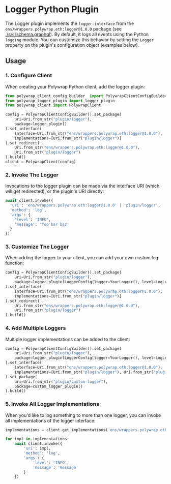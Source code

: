 # Logger Python Plugin
The Logger plugin implements the `logger-interface` from the `ens/wrappers.polywrap.eth:logger@1.0.0` package (see [./src/schema.graphql](./src/schema.graphql)). By default, it logs all events using the Python `logging` module. You can customize this behavior by setting the `Logger` property on the plugin's configuration object (examples below).

## Usage
### 1. Configure Client
When creating your Polywrap Python client, add the logger plugin:
```python
from polywrap_client_config_builder  import PolywrapClientConfigBuilder
from polywrap_logger_plugin import logger_plugin
from polywrap_client import PolywrapClient

config = PolywrapClientConfigBuilder().set_package(
    uri=Uri.from_str("plugin/logger"),
    package=logger_plugin()
).set_interface(
    interface=Uri.from_str("ens/wrappers.polywrap.eth:logger@1.0.0"),
    implementations=[Uri.from_str("plugin/logger")]
).set_redirect(
    Uri.from_str("ens/wrappers.polywrap.eth:logger@1.0.0"),
    Uri.from_str("plugin/logger")
).build()
client = PolywrapClient(config)
```

### 2. Invoke The Logger
Invocations to the logger plugin can be made via the interface URI (which will get redirected), or the plugin's URI directly:
```python
await client.invoke({
  'uri': 'ens/wrappers.polywrap.eth:logger@1.0.0' | 'plugin/logger',
  'method': 'log',
  'args': {
    'level': 'INFO',
    'message': 'foo bar baz'
  }
})
```

### 3. Customize The Logger
When adding the logger to your client, you can add your own custom log function:
```python
config = PolywrapClientConfigBuilder().set_package(
    uri=Uri.from_str("plugin/logger"),
    package=logger_plugin(LoggerConfig(logger=YourLogger(), level=LogLevel.INFO))
).set_interface(
    interface=Uri.from_str("ens/wrappers.polywrap.eth:logger@1.0.0"),
    implementations=[Uri.from_str("plugin/logger")]
).set_redirect(
    Uri.from_str("ens/wrappers.polywrap.eth:logger@1.0.0"),
    Uri.from_str("plugin/logger")
).build()
```

### 4. Add Multiple Loggers
Multiple logger implementations can be added to the client:
```python
config = PolywrapClientConfigBuilder().set_package(
    uri=Uri.from_str("plugin/logger"),
    package=logger_plugin(LoggerConfig(logger=YourLogger(), level=LogLevel.INFO))
).set_interface(
    interface=Uri.from_str("ens/wrappers.polywrap.eth:logger@1.0.0"),
    implementations=[Uri.from_str("plugin/logger"), Uri.from_str("plugin/custom-logger")]
).set_package(
    uri=Uri.from_str("plugin/custom-logger"),
    package=custom_logger_plugin()
).build()
```

### 5. Invoke All Logger Implementations
When you'd like to log something to more than one logger, you can invoke all implementations of the logger interface:
```python
implementations = client.get_implementations('ens/wrappers.polywrap.eth:logger@1.0.0')

for impl in implementations:
    await client.invoke({
        'uri': impl,
        'method': 'log',
        'args': {
            'level': 'INFO',
            'message': 'message'
        }
    })
```